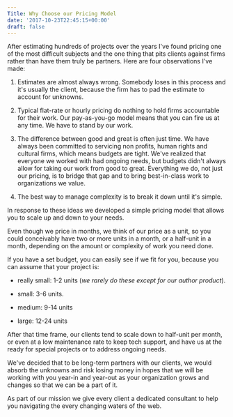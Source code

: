 ```yaml
---
Title: Why Choose our Pricing Model
date: '2017-10-23T22:45:15+00:00'
draft: false
---
```

After estimating hundreds of projects over the years I've found pricing one of the most difficult subjects and the one thing that pits clients against firms rather than have them truly be partners. Here are four observations I've made:

1) Estimates are almost always wrong. Somebody loses in this process and it's usually the client, because the firm has to pad the estimate to account for unknowns.

2) Typical flat-rate or hourly pricing do nothing to hold firms accountable for their work. Our pay-as-you-go model means that you can fire us at any time. We have to stand by our work.

3) The difference between good and great is often just time. We have always been committed to servicing non profits, human rights and cultural firms, which means budgets are tight. We've realized that everyone we worked with had ongoing needs, but budgets didn't always allow for taking our work from good to great. Everything we do, not just our pricing, is to bridge that gap and to bring best-in-class work to organizations we value.

4) The best way to manage complexity is to break it down until it's simple.

In response to these ideas we developed a simple pricing model that allows you to scale up and down to your needs.

Even though we price in months, we think of our price as a unit, so you could conceivably have two or more units in a month, or a half-unit in a month, depending on the amount or complexity of work you need done.

If you have a set budget, you can easily see if we fit for you, because you can assume that your project is:

- really small: 1-2 units (_we rarely do these except for our author product_).

- small: 3-6 units.

- medium: 9-14 units

- large: 12-24 units

After that time frame, our clients tend to scale down to half-unit per month, or even at a low maintenance rate to keep tech support, and have us at the ready for special projects or to address ongoing needs.

We've decided that to be long-term partners with our clients, we would absorb the unknowns and risk losing money in hopes that we will be working with you year-in and year-out as your organization grows and changes so that we can be a part of it.

As part of our mission we give every client a dedicated consultant to help you navigating the every changing waters of the web.
